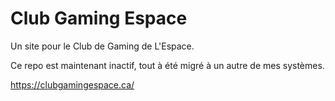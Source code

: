 # Club Gaming Espace

Un site pour le Club de Gaming de L'Espace.

Ce repo est maintenant inactif, tout à été migré à un autre de mes systèmes.

https://clubgamingespace.ca/
